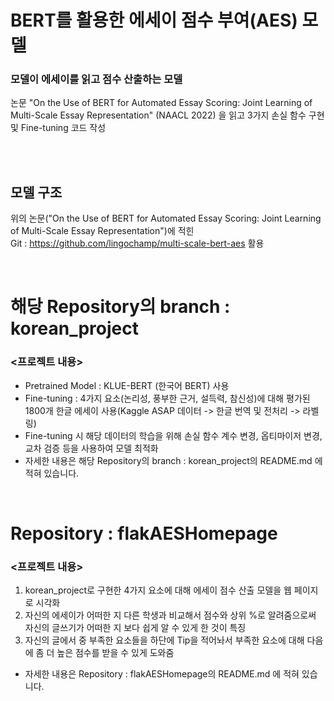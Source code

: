 # BERT를 활용한 에세이 점수 부여(AES) 모델 

### 모델이 에세이를 읽고 점수 산출하는 모델
논문 "On the Use of BERT for Automated Essay Scoring: Joint Learning of Multi-Scale Essay Representation" (NAACL 2022) 을 읽고 3가지 손실 함수 구현 및 Fine-tuning 코드 작성 <br>


<br> <br>

## 모델 구조 
위의 논문("On the Use of BERT for Automated Essay Scoring: Joint Learning of Multi-Scale Essay Representation")에 적힌 <br> Git : https://github.com/lingochamp/multi-scale-bert-aes 활용

<br>

# 해당 Repository의 branch : korean_project 
### <프로젝트 내용>
- Pretrained Model : KLUE-BERT (한국어 BERT) 사용 <br>
- Fine-tuning : 4가지 요소(논리성, 풍부한 근거, 설득력, 참신성)에 대해 평가된 1800개 한글 에세이 사용(Kaggle ASAP 데이터 -> 한글 번역 및 전처리 -> 라벨링) <br>
- Fine-tuning 시 해당 데이터의 학습을 위해 손실 함수 계수 변경, 옵티마이저 변경, 교차 검증 등을 사용하여 모델 최적화  <br>
- 자세한 내용은 해당 Repository의 branch : korean_project의 README.md 에 적혀 있습니다.

<br>

# Repository : flakAESHomepage
### <프로젝트 내용>
1. korean_project로 구현한 4가지 요소에 대해 에세이 점수 산출 모델을 웹 페이지로 시각화 <br>
2. 자신의 에세이가 어떠한 지 다른 학생과 비교해서 점수와 상위 %로 알려줌으로써 자신의 글쓰기가 어떠한 지 보다 쉽게 알 수 있게 한 것이 특징 <br>
3. 자신의 글에서 중 부족한 요소들을 하단에 Tip을 적어놔서 부족한 요소에 대해 다음에 좀 더 높은 점수를 받을 수 있게 도와줌 <br>
- 자세한 내용은 Repository : flakAESHomepage의 README.md 에 적혀 있습니다.
